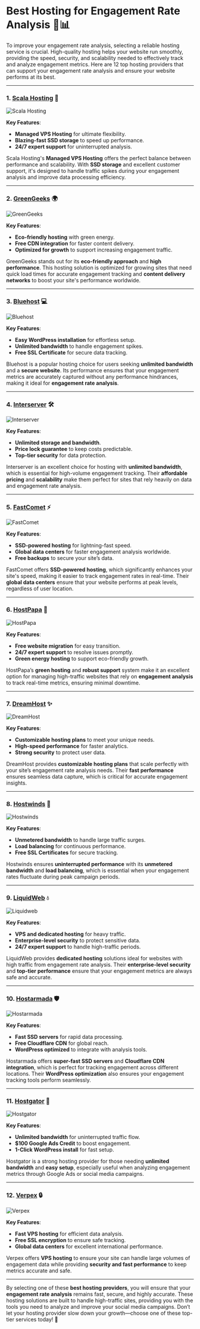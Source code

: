 # Best Hosting for Engagement Rate Analysis 🚀📊

To improve your engagement rate analysis, selecting a reliable hosting service is crucial. High-quality hosting helps your website run smoothly, providing the speed, security, and scalability needed to effectively track and analyze engagement metrics. Here are 12 top hosting providers that can support your engagement rate analysis and ensure your website performs at its best.

---

### 1. [**Scala Hosting**](https://snipitx.com/scala-jy) 🌟

![Scala Hosting](https://i.imgur.com/uJ5JIK3.png "Scala Web Hosting")

**Key Features**:
- **Managed VPS Hosting** for ultimate flexibility.
- **Blazing-fast SSD storage** to speed up performance.
- **24/7 expert support** for uninterrupted analysis.

Scala Hosting's **Managed VPS Hosting** offers the perfect balance between performance and scalability. With **SSD storage** and excellent customer support, it's designed to handle traffic spikes during your engagement analysis and improve data processing efficiency.

---

### 2. [**GreenGeeks**](https://snipitx.com/greengeeks-jy) 🌍

![GreenGeeks](https://i.imgur.com/eEwuntu.jpg "GreenGeeks Hosting")

**Key Features**:
- **Eco-friendly hosting** with green energy.
- **Free CDN integration** for faster content delivery.
- **Optimized for growth** to support increasing engagement traffic.

GreenGeeks stands out for its **eco-friendly approach** and **high performance**. This hosting solution is optimized for growing sites that need quick load times for accurate engagement tracking and **content delivery networks** to boost your site's performance worldwide.

---

### 3. [**Bluehost**](https://snipitx.com/bluehost-jy) 💻

![Bluehost](https://i.imgur.com/PasFF9E.jpeg "Bluehost Hosting")

**Key Features**:
- **Easy WordPress installation** for effortless setup.
- **Unlimited bandwidth** to handle engagement spikes.
- **Free SSL Certificate** for secure data tracking.

Bluehost is a popular hosting choice for users seeking **unlimited bandwidth** and a **secure website**. Its performance ensures that your engagement metrics are accurately captured without any performance hindrances, making it ideal for **engagement rate analysis**.

---

### 4. [**Interserver**](https://snipitx.com/interserver-jy) 🛠️

![Interserver](https://i.imgur.com/OM5dOEW.jpeg "Interserver Hosting")

**Key Features**:
- **Unlimited storage and bandwidth**.
- **Price lock guarantee** to keep costs predictable.
- **Top-tier security** for data protection.

Interserver is an excellent choice for hosting with **unlimited bandwidth**, which is essential for high-volume engagement tracking. Their **affordable pricing** and **scalability** make them perfect for sites that rely heavily on data and engagement rate analysis.

---

### 5. [**FastComet**](https://snipitx.com/fastcomet-jy) ⚡

![FastComet](https://i.imgur.com/7qgXuWp.png "FastComet Hosting")

**Key Features**:
- **SSD-powered hosting** for lightning-fast speed.
- **Global data centers** for faster engagement analysis worldwide.
- **Free backups** to secure your site’s data.

FastComet offers **SSD-powered hosting**, which significantly enhances your site's speed, making it easier to track engagement rates in real-time. Their **global data centers** ensure that your website performs at peak levels, regardless of user location.

---

### 6. [**HostPapa**](https://snipitx.com/hostpapa-jy) 🌱

![HostPapa](https://i.imgur.com/ouDTkvl.jpeg "HostPapa Hosting")

**Key Features**:
- **Free website migration** for easy transition.
- **24/7 expert support** to resolve issues promptly.
- **Green energy hosting** to support eco-friendly growth.

HostPapa’s **green hosting** and **robust support** system make it an excellent option for managing high-traffic websites that rely on **engagement analysis** to track real-time metrics, ensuring minimal downtime.

---

### 7. [**DreamHost**](https://snipitx.com/dreamhost-jy) ✨

![DreamHost](https://i.imgur.com/rXIg8ip.jpeg "Dreamhost Hosting")

**Key Features**:
- **Customizable hosting plans** to meet your unique needs.
- **High-speed performance** for faster analytics.
- **Strong security** to protect user data.

DreamHost provides **customizable hosting plans** that scale perfectly with your site’s engagement rate analysis needs. Their **fast performance** ensures seamless data capture, which is critical for accurate engagement insights.

---

### 8. [**Hostwinds**](https://snipitx.com/hostwinds-jy) 💨

![Hostwinds](https://i.imgur.com/53aSNXx.jpeg "Hostwinds Hosting")

**Key Features**:
- **Unmetered bandwidth** to handle large traffic surges.
- **Load balancing** for continuous performance.
- **Free SSL Certificates** for secure tracking.

Hostwinds ensures **uninterrupted performance** with its **unmetered bandwidth** and **load balancing**, which is essential when your engagement rates fluctuate during peak campaign periods.

---

### 9. [**LiquidWeb**](https://snipitx.com/liquidweb-jy) 💧

![Liquidweb](https://i.imgur.com/4IvT9SC.jpeg "Liquidweb Hosting")

**Key Features**:
- **VPS and dedicated hosting** for heavy traffic.
- **Enterprise-level security** to protect sensitive data.
- **24/7 expert support** to handle high-traffic periods.

LiquidWeb provides **dedicated hosting** solutions ideal for websites with high traffic from engagement rate analysis. Their **enterprise-level security** and **top-tier performance** ensure that your engagement metrics are always safe and accurate.

---

### 10. [**Hostarmada**](https://snipitx.com/hostarmada-jy) 🛡️

![Hostarmada](https://i.imgur.com/KFbdf3o.jpeg "Hostarmada Hosting")

**Key Features**:
- **Fast SSD servers** for rapid data processing.
- **Free Cloudflare CDN** for global reach.
- **WordPress optimized** to integrate with analysis tools.

Hostarmada offers **super-fast SSD servers** and **Cloudflare CDN integration**, which is perfect for tracking engagement across different locations. Their **WordPress optimization** also ensures your engagement tracking tools perform seamlessly.

---

### 11. [**Hostgator**](https://snipitx.com/hostgator-jy) 🐊

![Hostgator](https://i.imgur.com/BcVkH57.jpeg "Hostgator Hosting")

**Key Features**:
- **Unlimited bandwidth** for uninterrupted traffic flow.
- **$100 Google Ads Credit** to boost engagement.
- **1-Click WordPress install** for fast setup.

Hostgator is a strong hosting provider for those needing **unlimited bandwidth** and **easy setup**, especially useful when analyzing engagement metrics through Google Ads or social media campaigns.

---

### 12. [**Verpex**](https://snipitx.com/verpex-jy) 🔒

![Verpex](https://i.imgur.com/6x5LhiS.jpeg "Verpex Hosting")

**Key Features**:
- **Fast VPS hosting** for efficient data analysis.
- **Free SSL encryption** to ensure safe tracking.
- **Global data centers** for excellent international performance.

Verpex offers **VPS hosting** to ensure your site can handle large volumes of engagement data while providing **security and fast performance** to keep metrics accurate and safe.

---

By selecting one of these **best hosting providers**, you will ensure that your **engagement rate analysis** remains fast, secure, and highly accurate. These hosting solutions are built to handle high-traffic sites, providing you with the tools you need to analyze and improve your social media campaigns. Don’t let your hosting provider slow down your growth—choose one of these top-tier services today! 🚀
